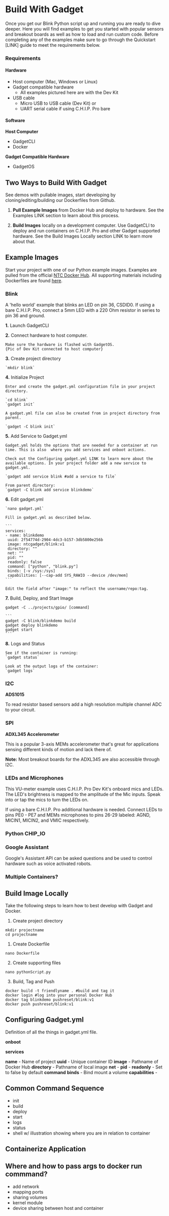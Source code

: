 # Build With Gadget 

Once you get our Blink Python script up and running you are ready to dive deeper. Here you will find examples to get you started with popular sensors and breakout boards as well as how to load and run custom code. Before completing any of the examples make sure to go through the Quickstart [LINK] guide to meet the requirements below. 

### Requirements

#### Hardware

* Host computer (Mac, Windows or Linux)
* Gadget compatible hardware
	* All examples pictured here are with the Dev Kit
* USB cable
	* Micro USB to USB cable (Dev Kit) 
	or
	* UART serial cable if using C.H.I.P. Pro bare

#### Software

**Host Computer**

* GadgetCLI 
* Docker

**Gadget Compatible Hardware**

* GadgetOS 

## Two Ways to Build With Gadget

See demos with pullable images, start developing by cloning/editing/building our Dockerfiles from Github.

1. **Pull Example Images** from Docker Hub and deploy to hardware. See the Examples LINK section to learn about this process.

2. **Build Images** locally on a development computer. Use GadgetCLI to deploy and run containers on C.H.I.P. Pro and other Gadget supported hardware. See the Build Images Locally section LINK to learn more about that.

## Example Images

Start your project with one of our Python example images. Examples are pulled from the official [NTC Docker Hub](https://hub.docker.com/r/ntcgadget/). All supporting materials including Dockerfiles are found [here](https://github.com/NextThingCo/Gadget-Docker-Examples). 

### Blink

A 'hello world' example that blinks an LED on pin 36, CSDID0. If using a bare C.H.I.P. Pro, connect a 5mm LED with a 220 Ohm resistor in series to pin 36 and ground. 

**1.** Launch GadgetCLI

**2.** Connect hardware to host computer.

	Make sure the hardware is flashed with GadgetOS.  
	{Pic of Dev Kit connected to host computer}

**3.** Create project directory

	`mkdir blink`

**4.** Initialize Project

	Enter and create the gadget.yml configuration file in your project directory.

	`cd blink`
	`gadget init`
	
	A gadget.yml file can also be created from in project directory from parent. 
	
	`gadget -C blink init`


**5.** Add Service to Gadget.yml

	Gadget.yml holds the options that are needed for a container at run time. This is also 	where you add services and onboot actions. 

	Check out the Configuring gadget.yml LINK to learn more about the available options. In your project folder add a new service to gadget.yml.  

	`gadget add service blink #add a service to file`
	
	From parent directory:
	`gadget -C blink add service blinkdemo`
	

**6.** Edit gadget.yml

	`nano gadget.yml`
	 
	Fill in gadget.yml as described below. 
	
	```
	services:
	- name: blinkdemo
 	 uuid: 2f54774d-2904-4dc3-b157-3db5800e256b
 	 image: ntcgadget/blink:v1 
 	 directory: ""
 	 net: ""
 	 pid: ""
 	 readonly: false
 	 command: ["python", "blink.py"]
 	 binds: [-v /sys:/sys]
 	 capabilities: [--cap-add SYS_RAWIO --device /dev/mem]
	```
	
	Edit the field after "image:" to reflect the username/repo:tag.

**7.** Build, Deploy, and Start Image

	gadget -C ../projects/gpio/ [command]

	```
	gadget -C blink/blinkdemo build 
	gadget deploy blinkdemo
	gadget start
	```
	
**8.** Logs and Status

	See if the container is running:
	`gadget status`
	
	Look at the output logs of the container:
	`gadget logs`
	

### I2C

**ADS1015**

To read resistor based sensors add a high resolution multiple channel ADC to your circuit.

### SPI

**ADXL345 Accelerometer**

This is a popular 3-axis MEMs accelerometer that's great for applications sensing different kinds of motion and lack there of.

**Note:** Most breakout boards for the ADXL345 are also accessible through I2C.

### LEDs and Microphones
This VU-meter example uses C.H.I.P. Pro Dev Kit's onboard mics and LEDs. The LED's brightness is mapped to the amplitude of the Mic inputs. Speak into or tap the mics to turn the LEDs on. 

If using a bare C.H.I.P. Pro additional hardware is needed. Connect LEDs to pins PE0 - PE7 and MEMs microphones to pins 26-29 labeled: AGND, MICIN1, MICIN2, and VMIC respectively.

### Python CHIP_IO

###  Google Assistant
Google's Assistant API can be asked questions and be used to control hardware such as voice activated robots. 

### Multiple Containers?

## Build Image Locally

Take the following steps to learn how to best develop with Gadget and Docker. 

1. Create project directory

```
mkdir projectname
cd projectname
```

1. Create Dockerfile

```
nano Dockerfile
```

2. Create supporting files

```
nano pythonScript.py
```

3. Build, Tag and Push

```
docker build -t friendlyname . #build and tag it 
docker login #log into your personal Docker Hub
docker tag blinkdemo pushreset/blink:v1
docker push pushreset/blink:v1

```
## Configuring Gadget.yml

Definition of all the things in gadget.yml file.

**onboot**

**services**

**name** - Name of project
**uuid** - Unique container ID
**image** - Pathname of Docker Hub 
**directory** - Pathname of local image
**net** - 
**pid** -
**readonly** - Set to false by default
**command**
**binds** - Bind mount a volume
**capabilities** - 

## Common Command Sequence

* init
* build 
* deploy
* start
* logs
* status
* shell w/ illustration showing where you are in relation to container

## Containerize Application


## Where and how to pass args to docker run commmand?

* add network 
* mapping ports
* sharing volumes
* kernel module
* device sharing between host and container
